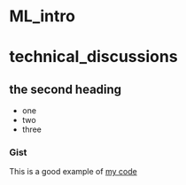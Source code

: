 # ML_intro
# technical_discussions

## the second heading

* one 
* two
* three
### Gist

This is a good example of [my code](https://gist.github.com/TaguhiSekhleyan/9db3717910f6ebc2e69a866355179b26)

